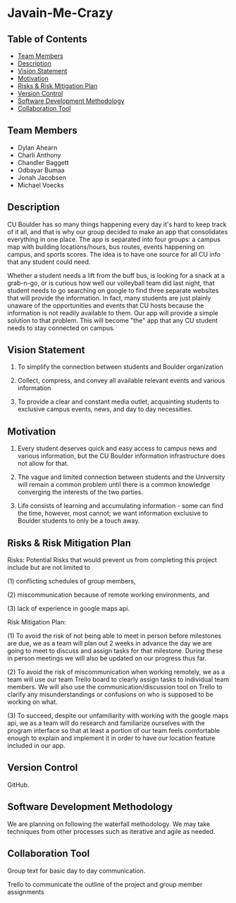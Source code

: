 # Javain-Me-Crazy

## Table of Contents

* [Team Members](#team-members)
* [Description](#description)
* [Vision Statement](#vision-statement)
* [Motivation](#motivation)
* [Risks & Risk Mitigation Plan](#risks)
* [Version Control](#version-control)
* [Software Development Methodology](#soft-dev-method)
* [Collaboration Tool](#colab-tool)

## <a name="team-members"></a>Team Members
* Dylan Ahearn
* Charli Anthony
* Chandler Baggett
* Odbayar Bumaa
* Jonah Jacobsen
* Michael Voecks

## <a name="description"></a>Description
CU Boulder has so many things happening every day it's hard to keep track of it all, and that is why our group decided to make an app that consolidates everything in one place. The app is separated into four groups: a campus map with building locations/hours, bus routes, events happening on campus, and sports scores. The idea is to have one source for all CU info that any student could need.

Whether a student needs a lift from the buff bus, is looking for a snack at a grab-n-go, or is curious how well our volleyball team did last night, that student needs to go searching on google to find three separate websites that will provide the information. In fact, many students are just plainly unaware of the opportunities and events that CU hosts because the information is not readily available to them. Our app will provide a simple solution to that problem. This will become "the" app that any CU student needs to stay connected on campus.

## <a name="vision-statement"></a>Vision Statement
1) To simplify the connection between students and Boulder organization

2) Collect, compress, and convey all available relevant events and various information

3) To provide a clear and constant media outlet, acquainting students to exclusive campus events, news, and day to day necessities.

## <a name="motivation"></a>Motivation
1) Every student deserves quick and easy access to campus news and various information, but the CU Boulder information infrastructure does not allow for that.

2) The vague and limited connection between students and the University will remain a common problem until there is a common knowledge converging the interests of the two parties.

3) Life consists of learning and accumulating information - some can find the time, however, most cannot; we want information exclusive to Boulder students to only be a touch away.

## <a name="risks"></a>Risks & Risk Mitigation Plan
Risks: Potential Risks that would prevent us from completing this project include but are not limited to

(1) conflicting schedules of group members, 

(2) miscommunication because of remote working environments, and 

(3) lack of experience in google maps api.

Risk Mitigation Plan: 

(1) To avoid the risk of not being able to meet in person before milestones are due, we as a team will plan out 2 weeks in advance the day we are going to meet to discuss and assign tasks for that milestone. During these in person meetings we will also be updated on our progress thus far.

(2) To avoid the risk of miscommunication when working remotely, we as a team will use our team Trello board to clearly assign tasks to individual team members. We will also use the communication/discussion tool on Trello to clarify any misunderstandings or confusions on who is supposed to be working on what.

(3) To succeed, despite our unfamiliarity with working with the google maps api, we as a team will do research and familiarize ourselves with the program interface so that at least a portion of our team feels comfortable enough to explain and implement it in order to have our location feature included in our app.

## <a name="version-control"></a>Version Control
GitHub.

## <a name="soft-dev-method"></a>Software Development Methodology
We are planning on following the waterfall methodology. We may take techniques from other processes such as iterative and agile as needed.

## <a name="colab-tool"></a>Collaboration Tool
Group text for basic day to day communication.

Trello to communicate the outline of the project and group member assignments
